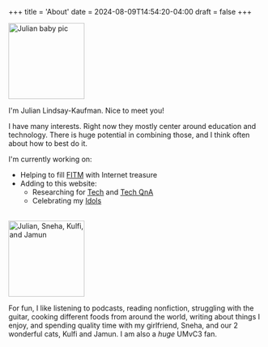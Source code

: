 +++
title = 'About'
date = 2024-08-09T14:54:20-04:00
draft = false
+++

<img src="/lil-jlk.JPG" title="Julian baby pic" alt="Julian baby pic" width='150' />

I'm Julian Lindsay-Kaufman. Nice to meet you!

I have many interests. Right now they mostly center around education and technology. There is huge potential in combining those, and I think often about how to best do it.

I'm currently working on:

-   Helping to fill [FITM](https://fitm.online) with Internet treasure
-   Adding to this website:
    -   Researching for [Tech](../tech/) and [Tech QnA](../tech-qna/)
    -   Celebrating my [Idols](../idols/)

<br>

<img src="/jlk-family.jpeg" title="JLK family" alt="Julian, Sneha, Kulfi, and Jamun" width='150' />

For fun, I like listening to podcasts, reading nonfiction, struggling with the guitar, cooking different foods from around the world, writing about things I enjoy, and spending quality time with my girlfriend, Sneha, and our 2 wonderful cats, Kulfi and Jamun. I am also a _huge_ UMvC3 fan.
